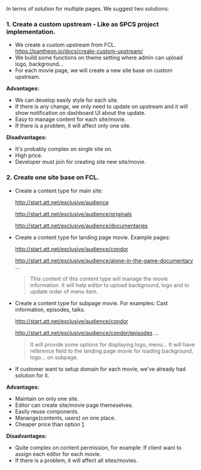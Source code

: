In terms of solution for multiple pages. We suggest two solutions:

### 1. Create a custom upstream - Like as SPCS project implementation.
  - We create a custom upstream from FCL. https://pantheon.io/docs/create-custom-upstream/
  - We build some functions on theme setting where admin can upload logo, background...
  - For each movie page, we will create a new site base on custom upstream.

  **Advantages:**
  - We can develop easily style for each site.
  - If there is any change, we only need to update on upstream and it will show notification on dashboard UI about the update.
  - Easy to manage content for each site/movie.
  - If there is a problem, it will affect only one site.

  **Disadvantages:**
  - It's probably complex on single site on.
  - High price.
  - Developer must join for creating site new site/movie.

### 2. Create one site base on FCL.
  - Create a content type for main site:

    http://start.att.net/exclusive/audience

    http://start.att.net/exclusive/audience/originals

    http://start.att.net/exclusive/audience/documentaries

  - Create a content type for landing page movie. Example pages:

    http://start.att.net/exclusive/audience/condor

    http://start.att.net/exclusive/audience/alone-in-the-game-documentary ...

    > This content of this content type will manage the movie information. It will help editor to upload background, logo and to update order of menu item.

  - Create a content type for subpage movie. For examples: Cast information, episodes, talks.

    http://start.att.net/exclusive/audience/condor

    http://start.att.net/exclusive/audience/condor/episodes ...

    > It will provide some options for displaying logo, menu...
    > It will have reference field to the landing page movie for loading background, logo... on subpage.

  - If customer want to setup domain for each movie, we've already had solution for it.

  **Advantages:**
  - Maintain on only one site.
  - Editor can create site/movie page themeselves.
  - Easily reuse components.
  - Manange(contents, users) on one place.
  - Cheaper price than option [1](1-create-a-custom-upstream---like-as-spcs-project-implementation).

  **Disadvantages:**
  - Quite complex on content permission, for example: If client want to assign each editor for each movie.
  - If there is a problem, it will affect all sites/movies.
